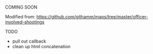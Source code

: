 COMING SOON

Modified from: https://github.com/githamm/maps/tree/master/officer-involved-shootings

TODO
- pull out callback
- clean up html concatenation

